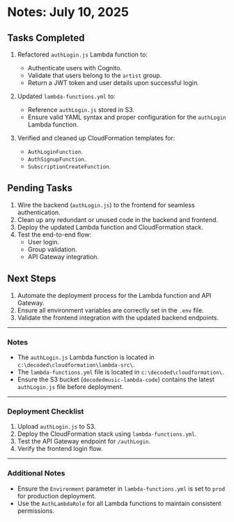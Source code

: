 # Notes: July 10, 2025

## Tasks Completed
1. Refactored `authLogin.js` Lambda function to:
   - Authenticate users with Cognito.
   - Validate that users belong to the `artist` group.
   - Return a JWT token and user details upon successful login.

2. Updated `lambda-functions.yml` to:
   - Reference `authLogin.js` stored in S3.
   - Ensure valid YAML syntax and proper configuration for the `authLogin` Lambda function.

3. Verified and cleaned up CloudFormation templates for:
   - `AuthLoginFunction`.
   - `AuthSignupFunction`.
   - `SubscriptionCreateFunction`.

## Pending Tasks
1. Wire the backend (`authLogin.js`) to the frontend for seamless authentication.
2. Clean up any redundant or unused code in the backend and frontend.
3. Deploy the updated Lambda function and CloudFormation stack.
4. Test the end-to-end flow:
   - User login.
   - Group validation.
   - API Gateway integration.

## Next Steps
1. Automate the deployment process for the Lambda function and API Gateway.
2. Ensure all environment variables are correctly set in the `.env` file.
3. Validate the frontend integration with the updated backend endpoints.

---

### Notes
- The `authLogin.js` Lambda function is located in `c:\decoded\cloudformation\lambda-src\`.
- The `lambda-functions.yml` file is located in `c:\decoded\cloudformation\`.
- Ensure the S3 bucket (`decodedmusic-lambda-code`) contains the latest `authLogin.js` file before deployment.

---

### Deployment Checklist
1. Upload `authLogin.js` to S3.
2. Deploy the CloudFormation stack using `lambda-functions.yml`.
3. Test the API Gateway endpoint for `/authLogin`.
4. Verify the frontend login flow.

---

### Additional Notes
- Ensure the `Environment` parameter in `lambda-functions.yml` is set to `prod` for production deployment.
- Use the `AuthLambdaRole` for all Lambda functions to maintain consistent permissions.
